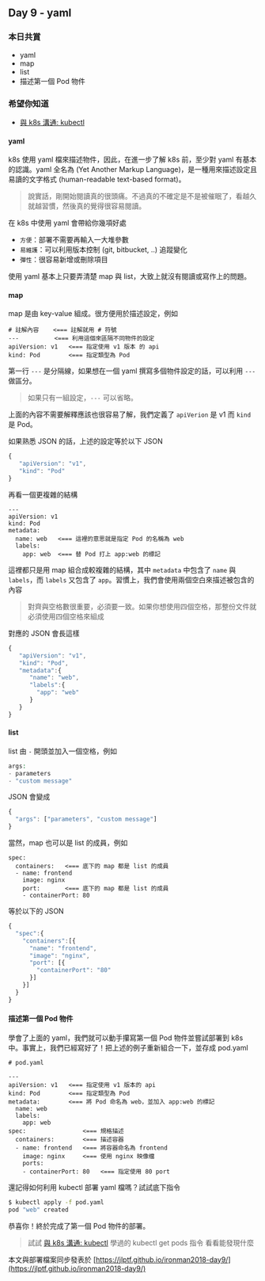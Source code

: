 ## Day 9 - yaml

### 本日共賞

* yaml
* map
* list
* 描述第一個 Pod 物件

### 希望你知道

* [與 k8s 溝通: kubectl](https://ithelp.ithome.com.tw/articles/10193502/draft)

#### yaml

k8s 使用 yaml 檔來描述物件，因此，在進一步了解 k8s 前，至少對 yaml 有基本的認識。yaml 全名為 (Yet Another Markup Language)，是一種用來描述設定且易讀的文字格式 (human-readable text-based format)。

> 說實話，剛開始閱讀真的很頭痛。不過真的不確定是不是被催眠了，看越久就越習慣，然後真的覺得很容易閱讀。

在 k8s 中使用 yaml 會帶給你幾項好處

* `方便`：部署不需要再輸入一大堆參數
* `易維護`：可以利用版本控制 (git, bitbucket, ..) 追蹤變化
* `彈性`：很容易新增或刪除項目

使用 yaml 基本上只要弄清楚 map 與 list，大致上就沒有閱讀或寫作上的問題。

#### map

map 是由 key-value 組成。很方便用於描述設定，例如

```
# 註解內容    <=== 註解就用 # 符號
---          <=== 利用這個來區隔不同物件的設定
apiVersion: v1   <=== 指定使用 v1 版本 的 api
kind: Pod        <=== 指定類型為 Pod
```

第一行 `---` 是分隔線，如果想在一個 yaml 撰寫多個物件設定的話，可以利用 `---` 做區分。

> 如果只有一組設定，`---` 可以省略。

上面的內容不需要解釋應該也很容易了解，我們定義了 `apiVerion` 是 v1 而 `kind` 是 Pod。

如果熟悉 JSON 的話，上述的設定等於以下 JSON

```javascript
{
   "apiVersion": "v1",
   "kind": "Pod"
}
```

再看一個更複雜的結構

```
---
apiVersion: v1
kind: Pod
metadata:
  name: web   <=== 這裡的意思就是指定 Pod 的名稱為 web
  labels:     
    app: web  <=== 替 Pod 打上 app:web 的標記
```

這裡都只是用 map 組合成較複雜的結構，其中 `metadata` 中包含了 `name` 與 `labels`，而 `labels` 又包含了 `app`。習慣上，我們會使用兩個空白來描述被包含的內容

> 對齊與空格數很重要，必須要一致。如果你想使用四個空格，那整份文件就必須使用四個空格來組成

對應的 JSON 會長這樣

```javascript
{
   "apiVersion": "v1",
   "kind": "Pod",
   "metadata":{
   	  "name": "web",
   	  "labels":{
   	    "app": "web"
   	  }
   }
}
```

#### list

list 由 `-` 開頭並加入一個空格，例如

```php
args:
- parameters
- "custom message"
```

JSON 會變成

```javascript
{
  "args": ["parameters", "custom message"]
}
```

當然，map 也可以是 list 的成員，例如

```
spec:
  containers:   <=== 底下的 map 都是 list 的成員
  - name: frontend
    image: nginx
    port:       <=== 底下的 map 都是 list 的成員
    - containerPort: 80
```

等於以下的 JSON

```javascript
{
  "spec":{
    "containers":[{
      "name": "frontend",
      "image": "nginx",
      "port": [{
        "containerPort": "80"
      }]
    }]
  }
}
```

#### 描述第一個 Pod 物件

學會了上面的 yaml，我們就可以動手攥寫第一個 Pod 物件並嘗試部署到 k8s 中。事實上，我們已經寫好了！把上述的例子重新組合一下，並存成 pod.yaml

```
# pod.yaml

---
apiVersion: v1   <=== 指定使用 v1 版本的 api
kind: Pod        <=== 指定類型為 Pod
metadata:        <=== 將 Pod 命名為 web，並加入 app:web 的標記
  name: web
  labels:
    app: web
spec:                <=== 規格描述
  containers:        <=== 描述容器
  - name: frontend   <=== 將容器命名為 frontend
    image: nginx     <=== 使用 nginx 映像檔
    ports:
    - containerPort: 80   <=== 指定使用 80 port
```

還記得如何利用 kubectl 部署 yaml 檔嗎？試試底下指令

```bash
$ kubectl apply -f pod.yaml
pod "web" created
```

恭喜你！終於完成了第一個 Pod 物件的部署。

> 試試 [與 k8s 溝通: kubectl](https://ithelp.ithome.com.tw/articles/10193502/draft) 學過的 kubectl get pods 指令 看看能發現什麼


本文與部署檔案同步發表於 [https://jlptf.github.io/ironman2018-day9/](https://jlptf.github.io/ironman2018-day9/)